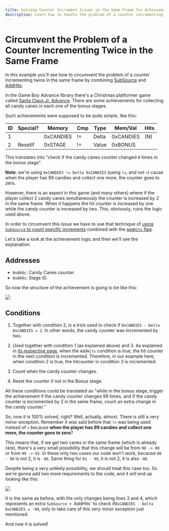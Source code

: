 ```yaml
---
title: Solving Counter Increment Issues in the Same Frame for Achievements
description: Learn how to handle the problem of a counter incrementing twice in the same frame using SubSource and AddHits flags, ensuring accurate achievement logic in games with simultaneous item collection.
---
```


# Circumvent the Problem of a Counter Incrementing Twice in the Same Frame

In this example you'll see how to circumvent the problem of a counter incrementing twice in the same frame by combining [SubSource](/developer-docs/flags/subsource) and [AddHits](/developer-docs/flags/addhits-subhits).

In the Game Boy Advance library there's a Christmas platformer game called [Santa Claus Jr. Advance](http://retroachievements.org/Game/7152). There are some achievements for collecting all candy canes in each one of the bonus stages.

Such achievements were supposed to be quite simple, like this:

| ID  | Special? | Memory    | Cmp | Type  | Mem/Val   | Hits |
| --- | -------- | --------- | --- | ----- | --------- | ---- |
| 1   |          | 0xCANDIES | !=  | Delta | 0xCANDIES | (N)  |
| 2   | ResetIf  | 0xSTAGE   | !=  | Value | 0xBONUS   |      |

This translates into "check if the candy canes counter changed `N` times in the bonus stage".

**Note**: we're using `0xCANDIES != Delta 0xCANDIES` (using `!=`, and not `>`) cause when the player has 99 candies and collect one more, the counter goes to zero.

However, there is an aspect in this game (and many others) where if the player collect 2 candy canes simultaneously the counter is increased by 2 in the same frame. When it happens the hit counter is increased by one while the candy counter is increased by two. This, obviously, ruins the logic used above.

In order to circumvent this issue we have to use that technique of [using `SubSource` to count specific increments](/developer-docs/flags/subsource#using-subsource-to-count-specific-increments) combined with the [`AddHits` flag](/developer-docs/flags/addhits-subhits).

Let's take a look at the achievement logic and then we'll see the explanation:

## Addresses

- `0x80dc`: Candy Canes counter.
- `0x809c`: Stage ID.

So now the structure of the achievement is going to be like this:

![](https://i.imgur.com/sDtPpX9.png)

## Conditions

1. Together with condition 2, is a trick used to check if `0xCANDIES - Delta 0xCANDIES = 2`. In other words, the candy counter was incremented by two.

2. Used together with condition 1 (as explained above) and 3. As explained in [its respective page](/developer-docs/flags/addhits-subhits), when the `AddHits` condition is true, the hit counter in the next condition is incremented. Therefore, in our example here, when condition 2 is true, the hitcounter in condition 3 is incremented.

3. Count when the candy counter changes.

4. Reset the counter if not in the Bonus stage.

All these conditions could be translated as "while in the bonus stage, trigger the achievement if the candy counter changes 99 times, and if the candy counter is incremented by 2 in the same frame, count an extra change in the candy counter."

So, now it is 100% solved, right? Well, actually, almost. There is still a very minor exception. Remember it was said before that `!=` was being used instead of `>` because **when the player has 99 candies and collect one more, the counter goes to zero**?

This means that, if we get two canes in the same frame (which is already rare), there's a very small possibility that this change will be from `98 -> 00` or from `99 -> 01`. In these only two cases our code won't work, because `00 - 98` is not 2, it is `-98`. Same thing for `01 - 99`, it is not 2, it is also `-98`.

Despite being a very unlikely possibility, we should treat this case too. So we're gonna add two more requirements to the code, and it will end up looking like this:

![](https://i.imgur.com/6wePK8N.png)

It is the same as before, with the only changes being lines 3 and 4, which represents an extra `SubSource + `AddHits``to check if`0xCANDIES - Delta 0xCANDIES = -98`, only to take care of this very minor exception just mentioned.

And now it is solved!
